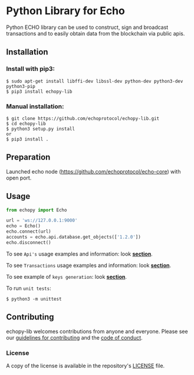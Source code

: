 # Python Library for Echo

Python ECHO library can be used to construct, sign and broadcast transactions and to easily obtain data from the blockchain via public apis.

## Installation

### Install with pip3:

    $ sudo apt-get install libffi-dev libssl-dev python-dev python3-dev python3-pip
    $ pip3 install echopy-lib

### Manual installation:

    $ git clone https://github.com/echoprotocol/echopy-lib.git
    $ cd echopy-lib
    $ python3 setup.py install
    or
    $ pip3 install .

## Preparation

Launched echo node (https://github.com/echoprotocol/echo-core) with open port.

## Usage

```python
from echopy import Echo

url = 'ws://127.0.0.1:9000'
echo = Echo()
echo.connect(url)
accounts = echo.api.database.get_objects(['1.2.0'])
echo.disconnect()

```


To see `Api's` usage examples and information: look <b>[section](docs/Api.md)</b>.

To see `Transactions` usage examples and information: look <b>[section](docs/Transaction.md)</b>.

To see example of `keys generation`: look <b>[section](docs/Brain_key.md)</b>.

To run `unit tests`:

    $ python3 -m unittest


## Contributing

echopy-lib welcomes contributions from anyone and everyone. Please
see our [guidelines for contributing](CONTRIBUTING.md) and the [code of
conduct](CODE_OF_CONDUCT.md).

### License

A copy of the license is available in the repository's
[LICENSE](LICENSE.txt) file.
